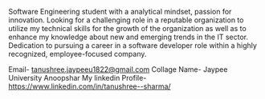 Software Engineering student with a analytical mindset, passion for innovation. Looking for a challenging role in a reputable organization to utilize my technical skills for the growth of the organization as well as to enhance my knowledge about new and emerging trends in the
IT sector. Dedication to pursuing a career in a software developer role within a highly recognized, employee-focused company.

Email- tanushree.jaypeeu1822@gmail.com
Collage Name- Jaypee University Anoopshar
My linkedin Profile- https://www.linkedin.com/in/tanushree--sharma/
